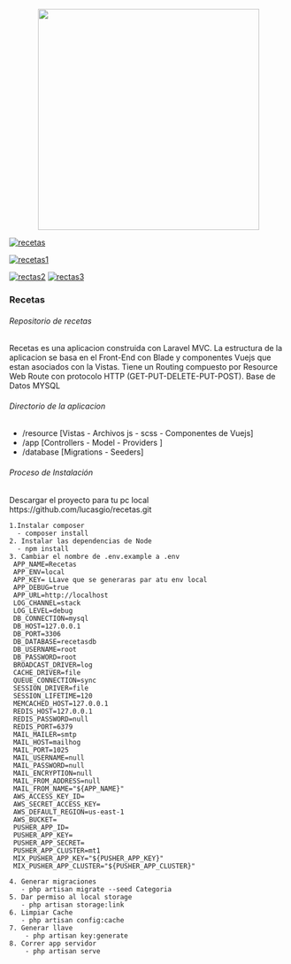 <p align="center"><a href="https://laravel.com" target="_blank"><img src="https://raw.githubusercontent.com/laravel/art/master/logo-lockup/5%20SVG/2%20CMYK/1%20Full%20Color/laravel-logolockup-cmyk-red.svg" width="400"></a></p>

<a href="https://ibb.co/xgP9GhV"><img src="https://i.ibb.co/qgXq9Bb/recetas.png" alt="recetas" border="0"></a>

<a href="https://ibb.co/D4NsbRX"><img src="https://i.ibb.co/VVdrNqy/recetas1.png" alt="recetas1" border="0"></a>

<a href="https://ibb.co/jZJZ1Kz"><img src="https://i.ibb.co/wrcrxH7/rectas2.png" alt="rectas2" border="0"></a>
<a href="https://ibb.co/p4BTKmG"><img src="https://i.ibb.co/dkwvph1/rectas3.png" alt="rectas3" border="0"></a>

<h3>Recetas</h3>
<h6>Repositorio de recetas</h6>
<p>
  Recetas es una aplicacion construida con Laravel MVC. 
  La estructura de la aplicacion se basa en el Front-End con Blade y componentes Vuejs   que estan asociados con la Vistas.
  Tiene un Routing compuesto por Resource Web Route con protocolo HTTP (GET-PUT-DELETE-PUT-POST).
  Base de Datos MYSQL 
</p>

<h6>Directorio de la aplicacion</h6>
<ul>
    <li>/resource [Vistas - Archivos js - scss - Componentes de Vuejs]</li>
    <li>/app  [Controllers - Model - Providers ]</li>
    <li>/database [Migrations - Seeders]</li>
</ul>

<h6>Proceso de Instalación</h6>
<p>Descargar el proyecto para tu pc local https://github.com/lucasgio/recetas.git</p>
    
    1.Instalar composer
      - composer install
    2. Instalar las dependencias de Node
   	  - npm install
	3. Cambiar el nombre de .env.example a .env
     APP_NAME=Recetas
     APP_ENV=local
     APP_KEY= LLave que se generaras par atu env local
     APP_DEBUG=true
     APP_URL=http://localhost
     LOG_CHANNEL=stack
     LOG_LEVEL=debug
     DB_CONNECTION=mysql
     DB_HOST=127.0.0.1
     DB_PORT=3306
     DB_DATABASE=recetasdb
     DB_USERNAME=root 
     DB_PASSWORD=root
     BROADCAST_DRIVER=log
     CACHE_DRIVER=file
     QUEUE_CONNECTION=sync
     SESSION_DRIVER=file
     SESSION_LIFETIME=120    
     MEMCACHED_HOST=127.0.0.1  
     REDIS_HOST=127.0.0.1
     REDIS_PASSWORD=null
     REDIS_PORT=6379   
     MAIL_MAILER=smtp
     MAIL_HOST=mailhog
     MAIL_PORT=1025
     MAIL_USERNAME=null
     MAIL_PASSWORD=null
     MAIL_ENCRYPTION=null
     MAIL_FROM_ADDRESS=null
     MAIL_FROM_NAME="${APP_NAME}"
     AWS_ACCESS_KEY_ID=
     AWS_SECRET_ACCESS_KEY=
     AWS_DEFAULT_REGION=us-east-1
     AWS_BUCKET= 
     PUSHER_APP_ID=
     PUSHER_APP_KEY=
     PUSHER_APP_SECRET=
     PUSHER_APP_CLUSTER=mt1 
     MIX_PUSHER_APP_KEY="${PUSHER_APP_KEY}"
     MIX_PUSHER_APP_CLUSTER="${PUSHER_APP_CLUSTER}"

    4. Generar migraciones 
	   - php artisan migrate --seed Categoria
	5. Dar permiso al local storage
   	   - php artisan storage:link 
	6. Limpiar Cache
       - php artisan config:cache
    7. Generar llave 
		- php artisan key:generate
	8. Correr app servidor
		- php artisan serve
